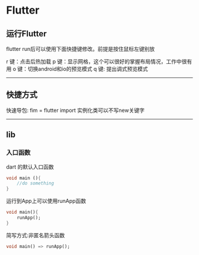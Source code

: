 # Flutter

## 运行Flutter

flutter run后可以使用下面快捷键修改。前提是按住鼠标左键别放

r 键：点击后热加载
p 键：显示网格，这个可以很好的掌握布局情况，工作中很有用
o 键：切换android和io的预览模式
q 键: 提出调式预览模式

---

## 快捷方式

快速导包: fim = flutter import
实例化类可以不写new关键字

---

## lib

### 入口函数

dart 的默认入口函数

```dart
void main (){
    //do something
}
```

运行到App上可以使用runApp函数

```dart
void main(){
    runApp();
}
```

简写方式:非匿名箭头函数

```dart
void main() => runApp();
```